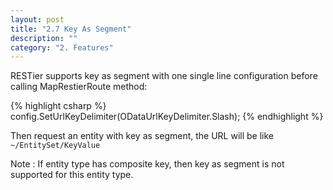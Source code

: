 ```yaml
---
layout: post
title: "2.7 Key As Segment"
description: ""
category: "2. Features"
---
```


RESTier supports key as segment with one single line configuration before calling MapRestierRoute method:

{% highlight csharp %}
config.SetUrlKeyDelimiter(ODataUrlKeyDelimiter.Slash);
{% endhighlight %}

Then request an entity with key as segment, the URL will be like
`~/EntitySet/KeyValue`

Note : If entity type has composite key, then key as segment is not supported for this entity type.